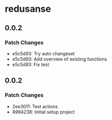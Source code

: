 # redusanse

## 0.0.2

### Patch Changes

- e5c5d93: Try auto changeset
- e5c5d93: Add overview of existing functions
- e5c5d93: Fix test

## 0.0.2

### Patch Changes

- 2ee3011: Test actions
- 8984238: Initial setup project
